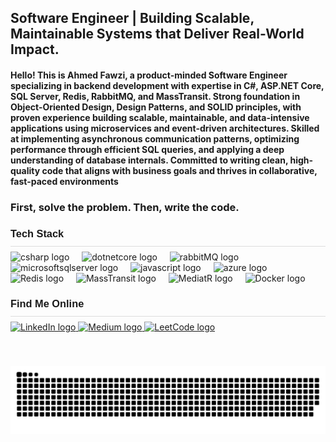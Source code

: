 <h2 align="left"> Software Engineer | Building Scalable, Maintainable Systems that Deliver Real-World Impact.</h2>

<h4 align="left"> Hello! This is Ahmed Fawzi, a product-minded Software Engineer specializing in backend development with expertise in C#, ASP.NET Core, SQL Server, Redis, RabbitMQ, and MassTransit. Strong foundation in Object-Oriented Design, Design Patterns, and SOLID principles, with proven experience building scalable, maintainable, and data-intensive applications using microservices and event-driven architectures. Skilled at implementing asynchronous communication patterns, optimizing performance through efficient SQL queries, and applying a deep understanding of database internals. Committed to writing clean, high-quality code that aligns with business goals and thrives in collaborative, fast-paced environments </h4>

<h3 align="left">First, solve the problem. Then, write the code.</h3>

<div align="left">
    <h3 style="margin-bottom: 10px; font-family: Arial, sans-serif;">
     Tech Stack
  </h3>
    
<hr style="border: none; height: 1px; background-color: #ddd; margin: 8px 0;">

  <img src="https://cdn.jsdelivr.net/gh/devicons/devicon/icons/csharp/csharp-original.svg" height="30" alt="csharp logo"  />
  <img width="12" />
  
  <img src="https://cdn.jsdelivr.net/gh/devicons/devicon/icons/dotnetcore/dotnetcore-original.svg" height="30" alt="dotnetcore logo"  />
  <img width="12" />
  
  <img src="https://download.logo.wine/logo/RabbitMQ/RabbitMQ-Logo.wine.png" height="30" alt="rabbitMQ logo"  />
  <img width="12" />
  
  <img src="https://cdn.jsdelivr.net/gh/devicons/devicon/icons/microsoftsqlserver/microsoftsqlserver-plain.svg" height="30" alt="microsoftsqlserver logo"  />
  <img width="12" />
  
  <img src="https://cdn.jsdelivr.net/gh/devicons/devicon/icons/javascript/javascript-original.svg" height="30" alt="javascript logo"  />
  <img width="12" />
  
  <img src="https://cdn.jsdelivr.net/gh/devicons/devicon/icons/azure/azure-original.svg" height="30" alt="azure logo"  />
  <img width="12" />
  
  <img src="https://cdn4.iconfinder.com/data/icons/redis-2/1451/Untitled-2-512.png" height="30" alt="Redis logo" />
  <img width="12" />
  
  <img src="https://masstransit.io/mt-logo-color.png" height="30" alt="MassTransit logo" />
  <img width="12" />
  
  <img src="https://media.licdn.com/dms/image/v2/D4D12AQEXqMPuCz0UYA/article-cover_image-shrink_600_2000/article-cover_image-shrink_600_2000/0/1705872320895?e=2147483647&v=beta&t=H0gsnJBKUe5tfXKdcZXT3invJGKja2y_QRlRsB6Uz0g" height="30" alt="MediatR logo" />
  <img width="12" />

  <img src="https://encrypted-tbn0.gstatic.com/images?q=tbn:ANd9GcTVQ7WY4VjFPpx9e5FdXuPveyHND03dxVWztA&s" height="30" alt="Docker logo" />
  <img width="12" />
  
</div>
  
###

<!-- My Profiles -->
<div align="left">
  <h3 style="margin-bottom: 10px; font-family: Arial, sans-serif;">
     Find Me Online
  </h3>
    
<hr style="border: none; height: 1px; background-color: #ddd; margin: 8px 0;">


  <!-- Badges Container -->
  <a href="https://www.linkedin.com/in/ahmed-fawzi-elarabi/" target="_blank">
    <img src="https://img.shields.io/static/v1?message=LinkedIn&logo=linkedin&label=&color=0077B5&logoColor=white&labelColor=&style=for-the-badge" height="35" alt="LinkedIn logo" />
  </a>

  <a href="https://medium.com/@ahmedfawzielarabi98" target="_blank">
    <img src="https://img.shields.io/static/v1?message=Medium&logo=medium&label=&color=12100E&logoColor=white&labelColor=&style=for-the-badge" height="35" alt="Medium logo" />
  </a>

  <a href="https://leetcode.com/u/AhmedFawzi98x/" target="_blank">
    <img src="https://img.shields.io/static/v1?message=LeetCode&logo=leetcode&label=&color=FFA116&logoColor=white&labelColor=&style=for-the-badge" height="35" alt="LeetCode logo" />
  </a>
</div>

###

<br clear="both">

<p align="center">
  <img  src="https://raw.githubusercontent.com/Elanza-48/Elanza-48/main/resources/img/github-contribution-grid-snake.svg"
    alt="example" />
</p>

